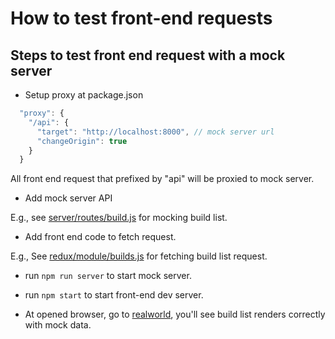 # How to test front-end requests

## Steps to test front end request with a mock server

* Setup proxy at package.json

```javascript
  "proxy": {
    "/api": {
      "target": "http://localhost:8000", // mock server url
      "changeOrigin": true
    }
  }
```

All front end request that prefixed by "api" will be proxied to mock server.

* Add mock server API

E.g., see [server/routes/build.js](https://github.com/euler-ui/react-sample/blob/master/server/routes/build.js) for mocking build list.

* Add front end code to fetch request.

E.g., See [redux/module/builds.js](https://github.com/euler-ui/react-sample/blob/master/src/redux/module/builds.js) for fetching build list request.

* run ```npm run server``` to start mock server.

* run ```npm start``` to start front-end dev server.

* At opened browser, go to [realworld](http://localhost:3000/home/realworld), you'll see build list renders correctly with mock data.